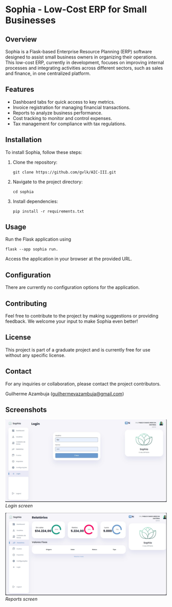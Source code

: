 # Sophia - Low-Cost ERP for Small Businesses

## Overview

Sophia is a Flask-based Enterprise Resource Planning (ERP) software designed to assist small business owners in organizing their operations. This low-cost ERP, currently in development, focuses on improving internal processes and integrating activities across different sectors, such as sales and finance, in one centralized platform.

## Features

- Dashboard tabs for quick access to key metrics.
- Invoice registration for managing financial transactions.
- Reports to analyze business performance.
- Cost tracking to monitor and control expenses.
- Tax management for compliance with tax regulations.

## Installation

To install Sophia, follow these steps:

1. Clone the repository:

    ```
    git clone https://github.com/gvlk/AIC-III.git
   
2. Navigate to the project directory:

    ```
    cd sophia

3. Install dependencies:

    ```
    pip install -r requirements.txt
   
## Usage
Run the Flask application using

    flask --app sophia run. 

Access the application in your browser at the provided URL.

## Configuration
There are currently no configuration options for the application.

## Contributing
Feel free to contribute to the project by making suggestions or providing feedback. We welcome your input to make Sophia even better!

## License
This project is part of a graduate project and is currently free for use without any specific license.

## Contact
For any inquiries or collaboration, please contact the project contributors.

Guilherme Azambuja (guilhermevazambuja@gmail.com)

## Screenshots

![Screenshot 1](screenshots/1.jpg)
*Login screen*

![Screenshot 2](screenshots/2.jpg)
*Reports screen*
